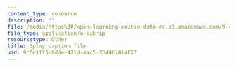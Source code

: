 ```yaml
---
content_type: resource
description: ''
file: /media/https%3A/open-learning-course-data-rc.s3.amazonaws.com/9-40-introduction-to-neural-computation-spring-2018/9f6d1ff50d0e471d4ac533d4614f4f27_r1VX3WXrYUw.srt
file_type: application/x-subrip
resourcetype: Other
title: 3play caption file
uid: 9f6d1ff5-0d0e-471d-4ac5-33d4614f4f27
---
```

